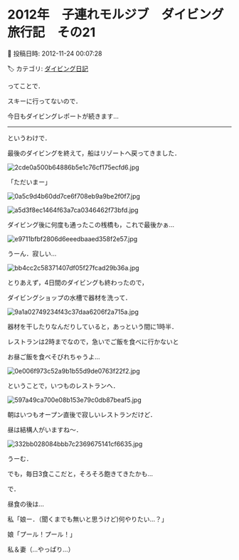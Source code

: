 # 2012年　子連れモルジブ　ダイビング旅行記　その21

📅 投稿日時: 2012-11-24 00:07:28

🏷️ カテゴリ: [ダイビング日記](ce3a7a8d424d112fce83ee85c81a0e344.md)

ってことで．


スキーに行ってないので．





今日もダイビングレポートが続きます…


------





というわけで．


最後のダイビングを終えて，船はリゾートへ戻ってきました．




![2cde0a500b64886b5e1c76cf175ecfd6.jpg](images/2cde0a500b64886b5e1c76cf175ecfd6.jpg)







「ただいまー」




![0a5c9d4b60dd7ce6f708eb9a9be2f0f7.jpg](images/0a5c9d4b60dd7ce6f708eb9a9be2f0f7.jpg)









![a5d3f8ec1464f63a7ca0346462f73bfd.jpg](images/a5d3f8ec1464f63a7ca0346462f73bfd.jpg)




ダイビング後に何度も通ったこの桟橋も，これで最後かぁ…




![e9711bfbf2806d6eeedbaaed358f2e57.jpg](images/e9711bfbf2806d6eeedbaaed358f2e57.jpg)




うーん．寂しい…







![bb4cc2c58371407df05f27fcad29b36a.jpg](images/bb4cc2c58371407df05f27fcad29b36a.jpg)







とりあえず，4日間のダイビングも終わったので，


ダイビングショップの水槽で器材を洗って．




![9a1a02749234f43c37daa6206f2a715a.jpg](images/9a1a02749234f43c37daa6206f2a715a.jpg)




器材を干したりなんだりしていると，あっという間に1時半．


レストランは2時までなので，急いでご飯を食べに行かないと


お昼ご飯を食べそびれちゃうよ…




![0e006f973c52a9b1b55d9de0763f22f2.jpg](images/0e006f973c52a9b1b55d9de0763f22f2.jpg)







ということで，いつものレストランへ．




![597a49ca700e08b153e79c0db87beaf5.jpg](images/597a49ca700e08b153e79c0db87beaf5.jpg)




朝はいつもオープン直後で寂しいレストランだけど．


昼は結構人がいますね～．




![332bb028084bbb7c2369675141cf6635.jpg](images/332bb028084bbb7c2369675141cf6635.jpg)




うーむ．


でも，毎日3食ここだと，そろそろ飽きてきたかも…





で．


昼食の後は…





私「娘ー．（聞くまでも無いと思うけど)何やりたい…？」





娘「プール！プール！」





私＆妻（…やっぱり…）
